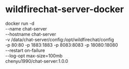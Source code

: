 # wildfirechat-server-docker

docker run -d \
    --name chat-server \
    --hostname chat-server \
    -v /data/chat-server/config:/opt/wildfirechat/config \
    -p 80:80 -p 1883:1883 -p 8083:8083 -p 18080:18080 \
    --restart on-failure \
    --log-opt max-size=100mb \
    chenyu1990/chat-server:1.0.0
